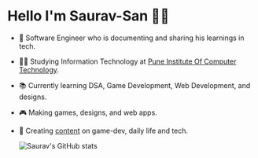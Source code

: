 
# Hello I'm Saurav-San 🙋‍♂️

- 🌱 Software Engineer who is documenting and sharing his learnings in tech.
- 👨‍💻 Studying Information Technology at [Pune Institute Of Computer Technology](https://pict.edu/).
- 📚 Currently learning DSA, Game Development, Web Development, and designs.
- 🎮 Making games, designs, and web apps.
- 🎥 Creating [content](https://www.youtube.com/@casualotaku123) on game-dev, daily life and tech.

  ![Saurav's GitHub stats](https://github-readme-stats.vercel.app/api?username=sauravshinde007&show_icons=true&theme=radical)
